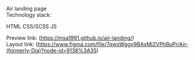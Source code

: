 Air landing page<br>
Technology stack:

HTML
CSS/SCSS
JS

Preview link: (https://msa1991.github.io/air-landing/)<br/>
Layout link: (https://www.figma.com/file/7qwsWggv9BAxMi2VPhBuPr/Air-(formerly-Dia)?node-id=9138%3A35)
